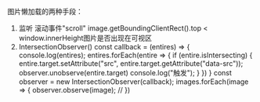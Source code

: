 图片懒加载的两种手段：
1. 监听 滚动事件"scroll"  image.getBoundingClientRect().top < window.innerHeight图片是否出现在可视区
2. IntersectionObserver()
const callback = (entires) => {
            console.log(entires);
            entires.forEach(entire => {
                if (entire.isIntersecting) {
                    entire.target.setAttribute("src", entire.target.getAttribute("data-src"));
                    observer.unobserve(entire.target)
                    console.log("触发");
                }
            })
        }
        const observer = new IntersectionObserver(callback);
        images.forEach(image => {
            observer.observe(image);
            // 
        })